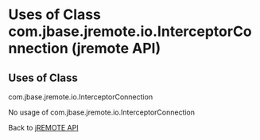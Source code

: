 # Uses of Class com.jbase.jremote.io.InterceptorConnection (jremote API)

<PageHeader />

## Uses of Class
com.jbase.jremote.io.InterceptorConnection

No usage of com.jbase.jremote.io.InterceptorConnection

Back to [jREMOTE API](com_jbase_jremote_package-summary)


